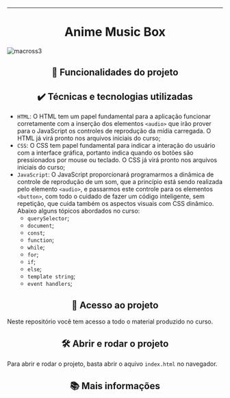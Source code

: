 

<hr>
<h1 align="center">Anime Music Box</h1>

![macross3](https://user-images.githubusercontent.com/115950745/210158763-95bbab18-177f-4e14-9043-9e9dfe0f6ef0.png)


<h2 align="center">🔨 Funcionalidades do projeto</h2>



<h2 align="center">✔️ Técnicas e tecnologias utilizadas </h2>

- `HTML`: O HTML tem um papel fundamental para a aplicação funcionar corretamente com a inserção dos elementos `<audio>` que irão prover para o JavaScript os controles de reprodução da mídia carregada. O HTML já virá pronto nos arquivos iniciais do curso;
- `CSS`: O CSS tem papel fundamental para indicar a interação do usuário com a interface gráfica, portanto indica quando os botões são pressionados por mouse ou teclado. O CSS já virá pronto nos arquivos iniciais do curso;
- `JavaScript`: O JavaScript proporcionará programarmos a dinâmica de controle de reprodução de um som, que a princípio está sendo realizada pelo elemento `<audio>`, e passarmos este controle para os elementos `<button>`, com todo o cuidado de fazer um código inteligente, sem repetição, que cuida também os aspectos visuais com CSS dinâmico. Abaixo alguns tópicos abordados no curso:
  - `querySelector`;
  - `document`;
  - `const`;
  - `function`;
  - `while`;
  - `for`;
  - `if`;
  - `else`;
  - `template string`;
  - `event handlers`;

<h2 align="center">📁 Acesso ao projeto </h2>



Neste repositório você tem acesso a todo o material produzido no curso.

<h2 align="center">🛠️ Abrir e rodar o projeto</h2>

Para abrir e rodar o projeto, basta abrir o aquivo `index.html` no navegador.

<h2 align="center">📚 Mais informações</h2>

